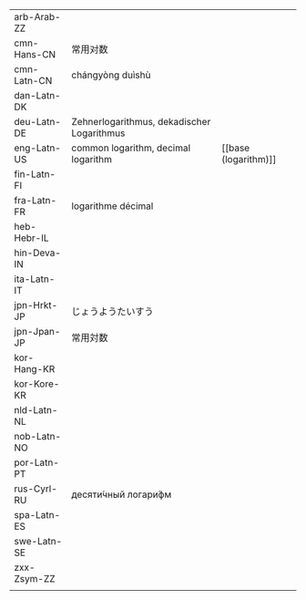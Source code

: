 | | | |
|-|-|-|
| arb-Arab-ZZ |  |  |
| cmn-Hans-CN | 常用对数 |  |
| cmn-Latn-CN | chángyòng duìshù |  |
| dan-Latn-DK |  |  |
| deu-Latn-DE | Zehnerlogarithmus, dekadischer Logarithmus |  |
| eng-Latn-US | common logarithm, decimal logarithm | [[base (logarithm)]] |
| fin-Latn-FI |  |  |
| fra-Latn-FR | logarithme décimal |  |
| heb-Hebr-IL |  |  |
| hin-Deva-IN |  |  |
| ita-Latn-IT |  |  |
| jpn-Hrkt-JP | じょうようたいすう |  |
| jpn-Jpan-JP | 常用対数 |  |
| kor-Hang-KR |  |  |
| kor-Kore-KR |  |  |
| nld-Latn-NL |  |  |
| nob-Latn-NO |  |  |
| por-Latn-PT |  |  |
| rus-Cyrl-RU | десяти́чный логари́фм |  |
| spa-Latn-ES |  |  |
| swe-Latn-SE |  |  |
| zxx-Zsym-ZZ |  |  |
|  |  |  |